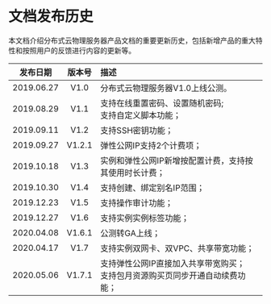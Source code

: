 # 文档发布历史

本文档介绍分布式云物理服务器产品文档的重要更新历史，包括新增产品的重大特性和按照用户的反馈进行内容的更新等。

|**发布日期**|**版本号**|**描述**|
|:--:|:--:|:--|
|2019.06.27|V1.0|分布式云物理服务器V1.0上线公测。|
|2019.08.29|V1.1|支持在线重置密码、设置随机密码;<br/>支持自定义脚本功能；|
|2019.09.11|V1.2|支持SSH密钥功能；|
|2019.09.27|V1.2.1|弹性公网IP支持2个计费项；|
|2019.10.18|V1.3|实例和弹性公网IP新增按配置计费，支持按其使用时长计费；|
|2019.10.30|V1.4|支持创建、绑定别名IP范围；|
|2019.12.23|V1.5|支持操作审计功能；|
|2019.12.27|V1.6|支持实例实例标签功能；|
|2020.04.08|V1.6.1|公测转GA上线；|
|2020.04.17|V1.7|支持实例双网卡、双VPC、共享带宽功能；|
|2020.05.06|V1.7.1|支持弹性公网IP直接加入共享带宽购买；<br/>支持包月资源购买页同步开通自动续费功能；|
